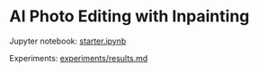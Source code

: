 # AI Photo Editing with Inpainting

Jupyter notebook: [starter.ipynb](starter.ipynb)

Experiments: [experiments/results.md](experiments/results.md)
